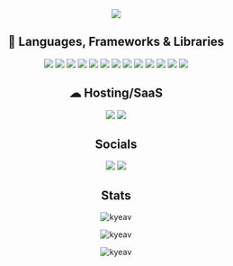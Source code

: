 <div align="center">
 <img src="https://readme-typing-svg.herokuapp.com/?lines=Hey,+I%27m+Kylie+%F0%9F%91%8B;&center=true&size=30" />
 </div>

<h2 align="center">🚀 Languages, Frameworks & Libraries</h2>
<p align="center"> 
<a> 
  <img src="https://img.shields.io/badge/css3-%231572B6.svg?style=for-the-badge&logo=css3&logoColor=white"/> 
</a> 
  
<a> 
<img src="https://img.shields.io/badge/html5-%23E34F26.svg?style=for-the-badge&logo=html5&logoColor=white"/> 
</a> 
  
<a> 
<img src="https://img.shields.io/badge/JavaScript-F7DF1E?style=for-the-badge&logo=javascript&logoColor=black"/> 
</a>
  
<a>
<img src="https://img.shields.io/badge/React-20232A?style=for-the-badge&logo=react&logoColor=61DAFB"/>
</a>
 
<a>
<img src="https://img.shields.io/badge/firebase-ffca28?style=for-the-badge&logo=firebase&logoColor=black"/>
</a>

<a>
<img src="https://img.shields.io/badge/next.js-000000?style=for-the-badge&logo=nextdotjs&logoColor=white"/>
</a>
 
<a>
<img src="https://img.shields.io/badge/npm-CB3837?style=for-the-badge&logo=npm&logoColor=white"/>
</a>
 
<a>
<img src="https://img.shields.io/badge/Material%20UI-007FFF?style=for-the-badge&logo=mui&logoColor=white"/>
</a>

<a>
<img src="https://img.shields.io/badge/React_Router-CA4245?style=for-the-badge&logo=react-router&logoColor=white"/>
</a>
 
<a>
<img src="https://img.shields.io/badge/Redux-593D88?style=for-the-badge&logo=redux&logoColor=white"/>
</a>
 
<a>
<img src="https://img.shields.io/badge/Tailwind_CSS-38B2AC?style=for-the-badge&logo=tailwind-css&logoColor=white"/>
</a>
 
<a>
<img src="https://img.shields.io/badge/Webpack-8DD6F9?style=for-the-badge&logo=Webpack&logoColor=white"/>
</a>
 
<a>
<img src="https://img.shields.io/badge/Yarn-2C8EBB?style=for-the-badge&logo=yarn&logoColor=white"/>
</a>
</p>

<h2 align="center">☁ Hosting/SaaS</h2>
<div align="center">
<a>
<img src="https://img.shields.io/badge/Heroku-430098?style=for-the-badge&logo=heroku&logoColor=white" />
</a>

<a href="https://vercel.com/kyeav" target="_blank">
<img src="https://img.shields.io/badge/Vercel-000000?style=for-the-badge&logo=vercel&logoColor=white" />
</a>
</div>

<h2 align="center">Socials</h2>
<div align="center"/>
<a>
<img src="https://img.shields.io/badge/-LeetCode-FFA116?style=for-the-badge&logo=LeetCode&logoColor=black" />
</a>

<a href="https://www.linkedin.com/in/kylie-a-824875237/" target="_blank">
<img src="https://img.shields.io/badge/LinkedIn-0077B5?style=for-the-badge&logo=linkedin&logoColor=white" />
</a>

</div>

<h2 align="center">Stats</h2>

<p align="center">
<img src="https://github-readme-stats.vercel.app/api?username=kyeav&show_icons=true&locale=en&theme=dark" alt="kyeav" />
</p>
 
<p align="center">
<img src="https://github-readme-streak-stats.herokuapp.com/?user=kyeav&&theme=dark" alt="kyeav" />
</p>

<p align="center">
<img src="https://github-profile-trophy.vercel.app/?username=kyeav&theme=dark" alt="kyeav" />
</p>

<!---
kyeav/kyeav is a ✨ special ✨ repository because its `README.md` (this file) appears on your GitHub profile.
You can click the Preview link to take a look at your changes.
--->
